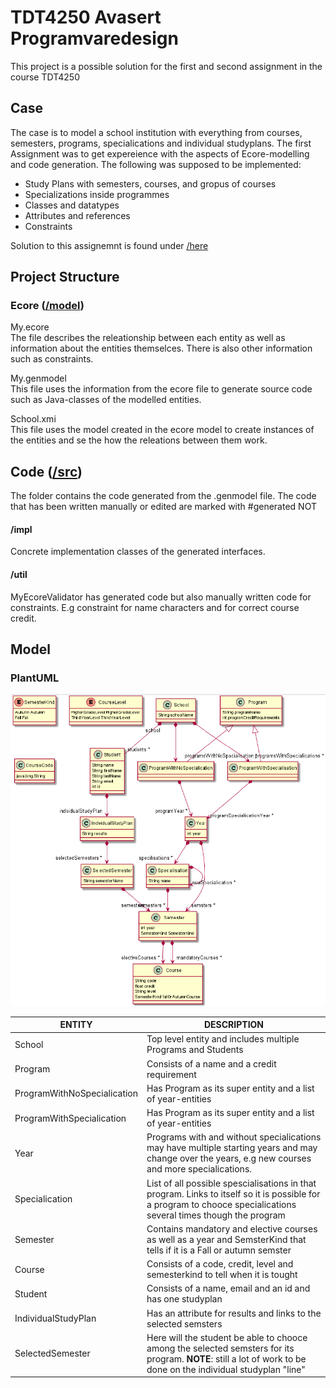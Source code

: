 
# TDT4250 Avasert Programvaredesign

This project is a possible solution for the first and second assignment in the course TDT4250

## Case

The case is to model a school institution with everything from courses, semesters, programs, specialications and individual studyplans.
The first Assignment was to get expereience with the aspects of Ecore-modelling and code generation. The following was supposed to be implemented:

- Study Plans with semesters, courses, and gropus of courses
- Specializations inside programmes
- Classes and datatypes
- Attributes and references
- Constraints

Solution to this assignemnt is found under [/here](https://github.com/olaplassen/tdt4250/tree/master/no.tdt4250.model)
## Project Structure

### Ecore ([/model](https://github.com/olaplassen/tdt4250/tree/master/model))

My.ecore <br/>
The file describes the releationship between each entity as well as information about the entities themselces. There is also other information such as constraints. 

My.genmodel <br/>
This file uses the information from the ecore file to generate source code such as Java-classes of the modelled entities.

School.xmi<br/>
This file uses the model created in the ecore model to create instances of the entities and se the how the releations between them work.

## Code ([/src](https://github.com/olaplassen/tdt4250/tree/master/src/tdt4250/MyEcore))

The folder contains the code generated from the .genmodel file. The code that has been written manually or edited are marked with #generated NOT

#### /impl
Concrete implementation classes of the generated interfaces. 

#### /util
MyEcoreValidator has generated code but also manually written code for constraints. E.g constraint for name characters and for correct course credit.
## Model

### PlantUML

![model](https://github.com/olaplassen/tdt4250/blob/master/img/model.png)

| ENTITY | DESCRIPTION |
| ------------- | ------------- |
| School  | Top level entity and includes multiple Programs and Students |
| Program  | Consists of a name and a credit requirement  |
| ProgramWithNoSpecialication  | Has Program as its super entity and a list of year-entities  |
| ProgramWithSpecialication  | Has Program as its super entity and a list of year-entities   |
| Year | Programs with and without specialications may have multiple starting years and may change over the years, e.g new courses and more specialications.  |
| Specialication  | List of all possible spescialisations in that program. Links to itself so it is possible for a program to chooce specialications several times though the program |
| Semester  | Contains mandatory and elective courses as well as a year and SemsterKind that tells if it is a Fall or autumn semster |
| Course  | Consists of a code, credit, level and semesterkind to tell when it is tought |
| Student  | Consists of a name, email and an id and has one studyplan  |
| IndividualStudyPlan | Has an attribute for results and links to the selected semsters  |
| SelectedSemester | Here will the student be able to chooce among the selected semsters for its program. <b>NOTE</b>: still a lot of work to be done on the individual studyplan "line"  |
